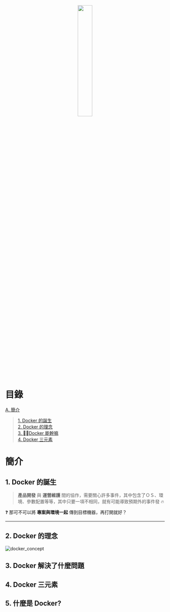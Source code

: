 <div align=center><a href="https://www.docker.com/"><img src="https://www.docker.com/sites/default/files/social/docker_facebook_share.png" style="width:30%"></a></div>

# 目錄
[A. 簡介](#concept)
> [1. Docker 的誕生](#dockers-born)  
> [2. Docker 的理念](#what-is-docker)  
> [3. Docker 能幹嘛](#what-can-docker-do)  
> [4. Docker 三元素](#three-elements)
> 

# <span id="concept">簡介</span>
## 1. <span id="dockers-born">Docker 的誕生</span>
> __產品開發__ 與 __運營維護__ 間的協作，需要關心許多事件，其中包含了ＯＳ、環境、參數配置等等，其中只要一項不相同，就有可能導致預期外的事件發 :fire:

:question: 那可不可以將 __專案與環境一起__ 傳到目標機器，再打開就好？
<hr> 

## 2. <span id="what-is-docker">Docker 的理念</span>
![docker_concept](https://hackernoon.com/images/4x5x32di.jpg)

## 3. <span id="what-is-docker">Docker 解決了什麼問題<span> 

## 4. <span id="what-is-docker">Docker 三元素</span>

## 5. <span id="what-is-docker">什麼是 Docker?</span>